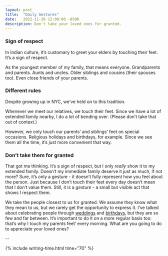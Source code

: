 ```yaml
---
layout: post
title:  "Daily Gestures"
date:   2022-11-30 12:00:00 -0500
description: Don't take your loved ones for granted.
---
```


### Sign of respect

In Indian culture, it’s customary to greet your elders by touching their feet. It’s a sign of respect.

As the youngest member of my family, that means everyone. Grandparents and parents. Aunts and uncles. Older siblings and cousins (their spouses too). Even close friends of your parents.


### Different rules

Despite growing up in NYC, we've held on to this tradition.

Whenever we meet our relatives, we touch their feet. Since we have a lot of extended family nearby, I do a lot of bending over. (Please don’t take that out of context.)

However, we only touch our parents’ and siblings’ feet on special occasions. Religious holidays and birthdays, for example. Since we see them all the time, it’s just more convenient that way.


### Don’t take them for granted

That got me thinking. It’s a sign of respect, but I only *really* show it to my extended family. Doesn’t my immediate family deserve it just as much, if not more? Sure, it’s only a gesture - it doesn’t fully represent how you feel about the person. Just because I don’t touch their feet every day doesn’t mean that I don’t value them. Still, it is a *gesture* - a small but visible act that shows I respect them.

We take the people closest to us for granted. We assume they know what they mean to us, but we rarely get the opportunity to express it. I’ve talked about celebrating people through [weddings]({{site.url}}/don't-wait-to-celebrate) and [birthdays]({{site.url}}/birthday-calls), but they are so few and far between. It’s important to do it on a more regular basis too: that’s why I touch my parents feet’ every morning. What are you going to do to appreciate your loved ones?

--

{% include writing-time.html time="70" %}
